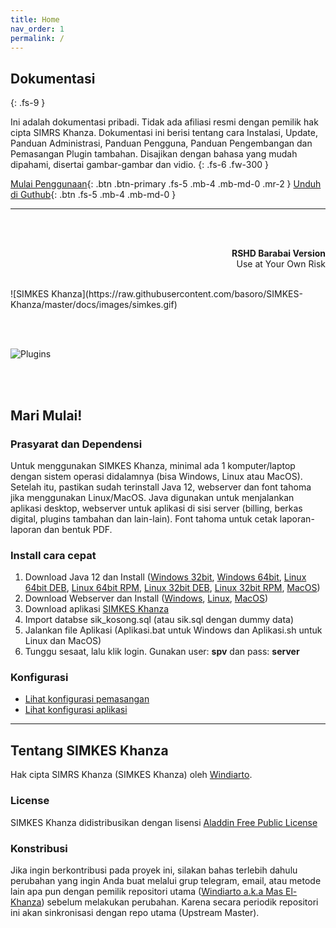 ```yaml
---
title: Home
nav_order: 1
permalink: /
---
```


## Dokumentasi
{: .fs-9 }

Ini adalah dokumentasi pribadi. Tidak ada afiliasi resmi dengan pemilik hak cipta SIMRS Khanza. Dokumentasi ini berisi tentang cara Instalasi, Update, Panduan Administrasi, Panduan Pengguna, Panduan Pengembangan dan Pemasangan Plugin tambahan. Disajikan dengan bahasa yang mudah dipahami, disertai gambar-gambar dan vidio.
{: .fs-6 .fw-300 }
<br>

[Mulai Penggunaan](https://basoro.id/SIMKES-Khanza/){: .btn .btn-primary .fs-5 .mb-4 .mb-md-0 .mr-2 } [Unduh di Guthub](https://github.com/basoro/SIMKES-Khanza/releases){: .btn .fs-5 .mb-4 .mb-md-0 }

---
<br><br>

<p align="right">
    <b>RSHD Barabai Version</b><br>
    Use at Your Own Risk
</p>
<br>
![SIMKES Khanza](https://raw.githubusercontent.com/basoro/SIMKES-Khanza/master/docs/images/simkes.gif)

<br><br>

![Plugins](https://raw.githubusercontent.com/basoro/SIMKES-Khanza/master/docs/images/plugins.jpg)

<br><br>


## Mari Mulai!

### Prasyarat dan Dependensi

Untuk menggunakan SIMKES Khanza, minimal ada 1 komputer/laptop dengan sistem operasi didalamnya (bisa Windows, Linux atau MacOS). Setelah itu, pastikan sudah terinstall Java 12, webserver dan font tahoma jika menggunakan Linux/MacOS. Java digunakan untuk menjalankan aplikasi desktop, webserver untuk aplikasi di sisi server (billing, berkas digital, plugins tambahan dan lain-lain). Font tahoma untuk cetak laporan-laporan dan bentuk PDF.

### Install cara cepat

1. Download Java 12 dan Install ([Windows 32bit](https://download.bell-sw.com/java/12.0.2/bellsoft-jdk12.0.2-windows-i586.msi), [Windows 64bit](https://download.bell-sw.com/java/12.0.2/bellsoft-jdk12.0.2-windows-amd64.msi), [Linux 64bit DEB](https://download.bell-sw.com/java/12.0.2/bellsoft-jdk12.0.2-linux-amd64.deb), [Linux 64bit RPM](https://download.bell-sw.com/java/12.0.2/bellsoft-jdk12.0.2-linux-amd64.rpm), [Linux 32bit DEB](https://download.bell-sw.com/java/12.0.2/bellsoft-jdk12.0.2-linux-i586.deb), [Linux 32bit RPM](https://download.bell-sw.com/java/12.0.2/bellsoft-jdk12.0.2-linux-i586.rpm), [MacOS](https://download.bell-sw.com/java/12.0.2/bellsoft-jdk12.0.2-macos-amd64.dmg))
2. Download Webserver dan Install ([Windows](https://bitnami.com/redirect/to/576576/bitnami-nginxstack-1.16.0-1-windows-x64-installer.exe), [Linux](https://bitnami.com/redirect/to/576566/bitnami-nginxstack-1.16.0-1-linux-x64-installer.run), [MacOS](https://bitnami.com/redirect/to/576570/bitnami-nginxstack-1.16.0-1-osx-x86_64-installer.dmg))
3. Download aplikasi [SIMKES Khanza](https://github.com/basoro/SIMKES-Khanza/releases)
4. Import databse sik_kosong.sql (atau sik.sql dengan dummy data)
5. Jalankan file Aplikasi (Aplikasi.bat untuk Windows dan Aplikasi.sh untuk Linux dan MacOS)
6. Tunggu sesaat, lalu klik login. Gunakan user: <b>spv</b> dan pass: <b>server</b>

### Konfigurasi
- [Lihat konfigurasi pemasangan](https:/basoro.id)
- [Lihat konfigurasi aplikasi](https:/basoro.id)

---

## Tentang SIMKES Khanza

Hak cipta SIMRS Khanza (SIMKES Khanza) oleh [Windiarto](https://raw.githubusercontent.com/basoro/SIMKES-Khanza/master/docs/images/haki-simrs-khanza.jpg).

### License

SIMKES Khanza didistribusikan dengan lisensi [Aladdin Free Public License](https://en.wikipedia.org/wiki/Aladdin_Free_Public_License)

### Konstribusi

Jika ingin berkontribusi pada proyek ini, silakan bahas terlebih dahulu perubahan yang ingin Anda buat melalui grup telegram, email, atau metode lain apa pun dengan pemilik repositori utama ([Windiarto a.k.a Mas El-Khanza](https://github.com/mas-elkhanza/)) sebelum melakukan perubahan. Karena secara periodik repositori ini akan sinkronisasi dengan repo utama (Upstream Master).
